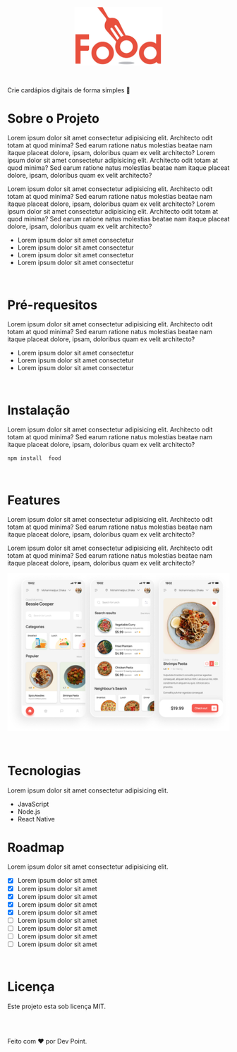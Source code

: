 <p align="center">

<img src="https://github.com/gamerhsfdm/exercicio-jspro/blob/main/logo.png" alt="food" width="200">

</p>

<br>

<p aling="center">
  
   Crie cardápios digitais de forma simples 🍕  
   
</p>

<h1> Sobre o Projeto</h1>
<p>
  Lorem ipsum dolor sit amet consectetur adipisicing elit. Architecto odit totam at quod minima? Sed earum ratione natus molestias beatae nam itaque placeat dolore, ipsam, doloribus     quam ex velit architecto?
  Lorem ipsum dolor sit amet consectetur adipisicing elit. Architecto odit totam at quod minima? Sed earum ratione natus molestias beatae nam itaque placeat dolore, ipsam, doloribus     quam ex velit architecto?
</p>

<p>
  Lorem ipsum dolor sit amet consectetur adipisicing elit. Architecto odit totam at quod minima? Sed earum ratione natus molestias beatae nam itaque placeat dolore, ipsam, doloribus     quam ex velit architecto?
  Lorem ipsum dolor sit amet consectetur adipisicing elit. Architecto odit totam at quod minima? Sed earum ratione natus molestias beatae nam itaque placeat dolore, ipsam, doloribus     quam ex velit architecto?
</p>

<ul>
  <li>Lorem ipsum dolor sit amet consectetur</li>
  <li>Lorem ipsum dolor sit amet consectetur</li>
  <li>Lorem ipsum dolor sit amet consectetur</li>
  <li>Lorem ipsum dolor sit amet consectetur</li>
</ul>

<br>

<h1>Pré-requesitos</h1>
<p>
  Lorem ipsum dolor sit amet consectetur adipisicing elit. Architecto odit totam at quod minima? Sed earum ratione natus molestias beatae nam itaque placeat dolore, ipsam, doloribus     quam ex velit architecto?
</p>

<ul>
  <li>Lorem ipsum dolor sit amet consectetur</li>
  <li>Lorem ipsum dolor sit amet consectetur</li>
  <li>Lorem ipsum dolor sit amet consectetur</li>
</ul>

<br>

<h1>Instalação</h1>
<p>
  Lorem ipsum dolor sit amet consectetur adipisicing elit. Architecto odit totam at quod minima? Sed earum ratione natus molestias beatae nam itaque placeat dolore, ipsam, doloribus     quam ex velit architecto?
</p>

```
npm install  food
```

<br>

<h1>Features</h1>
<p>
  Lorem ipsum dolor sit amet consectetur adipisicing elit. Architecto odit totam at quod minima? Sed earum ratione natus molestias beatae nam itaque placeat dolore, ipsam, doloribus     quam ex velit architecto?
</p>

<p>
  Lorem ipsum dolor sit amet consectetur adipisicing elit. Architecto odit totam at quod minima? Sed earum ratione natus molestias beatae nam itaque placeat dolore, ipsam, doloribus     quam ex velit architecto?
</p>

<p>
  <img src="https://github.com/gamerhsfdm/exercicio-jspro/blob/main/mobile.png" alt="food">
</p>

<br>

<h1>Tecnologias</h1>

<p>
  Lorem ipsum dolor sit amet consectetur adipisicing elit.
</p>

<ul>
  <li>JavaScript</li>
  <li>Node.js</li>
  <li>React Native</li>
</ul>

<h1>Roadmap</h1>
<p>
  Lorem ipsum dolor sit amet consectetur adipisicing elit.
</p>

- [x] Lorem ipsum dolor sit amet
- [x] Lorem ipsum dolor sit amet
- [x] Lorem ipsum dolor sit amet
- [x] Lorem ipsum dolor sit amet
- [x] Lorem ipsum dolor sit amet
- [ ] Lorem ipsum dolor sit amet
- [ ] Lorem ipsum dolor sit amet
- [ ] Lorem ipsum dolor sit amet
- [ ] Lorem ipsum dolor sit amet

<br>

<h1>Licença</h1>
<p>Este projeto esta sob licença MIT.</p>
<br><br>

<p>Feito com ❤️ por Dev Point. </p>
